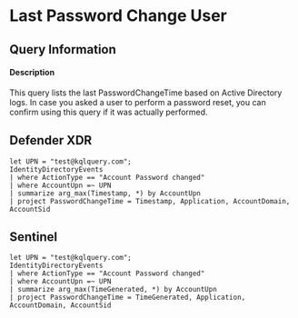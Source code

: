 # Last Password Change User

## Query Information

#### Description
This query lists the last PasswordChangeTime based on Active Directory logs. In case you asked a user to perform a password reset, you can confirm using this query if it was actually performed.

## Defender XDR
```KQL
let UPN = "test@kqlquery.com";
IdentityDirectoryEvents
| where ActionType == "Account Password changed"
| where AccountUpn =~ UPN
| summarize arg_max(Timestamp, *) by AccountUpn
| project PasswordChangeTime = Timestamp, Application, AccountDomain, AccountSid
```

## Sentinel
```KQL
let UPN = "test@kqlquery.com";
IdentityDirectoryEvents
| where ActionType == "Account Password changed"
| where AccountUpn =~ UPN
| summarize arg_max(TimeGenerated, *) by AccountUpn
| project PasswordChangeTime = TimeGenerated, Application, AccountDomain, AccountSid
```
